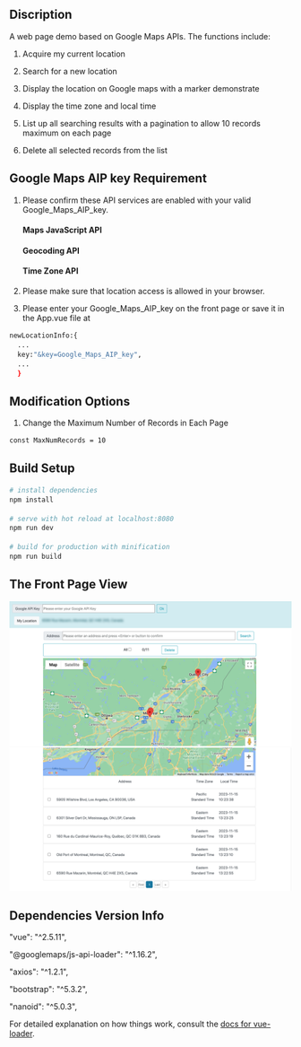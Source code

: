 ## Discription

A web page demo based on Google Maps APIs. The functions include:

1. Acquire my current location 

2. Search for a new location

3. Display the location on Google maps with a marker demonstrate

4. Display the time zone and local time

6. List up all searching results with a pagination to allow 10 records maximum on each page

6. Delete all selected records from the list

## Google Maps AIP key Requirement
1. Please confirm these API services are enabled with your valid Google_Maps_AIP_key.
   
   #### Maps JavaScript API
   #### Geocoding API
   #### Time Zone API
2. Please make sure that location access is allowed in your browser.
   
3. Please enter your Google_Maps_AIP_key on the front page or save it in the App.vue file at
``` bash
newLocationInfo:{
  ...
  key:"&key=Google_Maps_AIP_key",
  ...
  }
```
## Modification Options
1. Change the Maximum Number of Records in Each Page
``` bash
const MaxNumRecords = 10
```

## Build Setup

``` bash
# install dependencies
npm install

# serve with hot reload at localhost:8080
npm run dev

# build for production with minification
npm run build
```
## The Front Page View
![Image text](https://github.com/djweb01/Demo_GoogleMap/blob/main/Front_page1.png)
![Image text](https://github.com/djweb01/Demo_GoogleMap/blob/main/Front_page2.png)

## Dependencies Version Info
"vue": "^2.5.11",

"@googlemaps/js-api-loader": "^1.16.2",

"axios": "^1.2.1",

"bootstrap": "^5.3.2",

"nanoid": "^5.0.3",

For detailed explanation on how things work, consult the [docs for vue-loader](http://vuejs.github.io/vue-loader).
